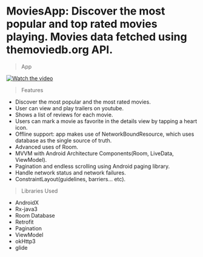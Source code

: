 # MoviesApp: Discover the most popular and top rated movies playing. Movies data fetched using themoviedb.org API.
> App

[![Watch the video](https://i.imgur.com/vKb2F1B.png)](https://github.com/Ahmed1Radwan/MoviesApp/upload/main/assets/Soloop_20220520171739.mp4)


> Features
- Discover the most popular and the most rated movies.
- User can view and play trailers on youtube.
- Shows a list of reviews for each movie.
- Users can mark a movie as favorite in the details view by tapping a heart icon.
- Offline support: app makes use of NetworkBoundResource, which uses database as the single source of truth.
- Advanced uses of Room.
- MVVM with Android Architecture Components(Room, LiveData, ViewModel).
- Pagination and endless scrolling using Android paging library.
- Handle network status and network failures.
- ConstraintLayout(guidelines, barriers... etc).
> Libraries Used 
- AndroidX
- Rx-java3
- Room Database
- Retrofit
- Pagination
- ViewModel
- okHttp3
- glide


